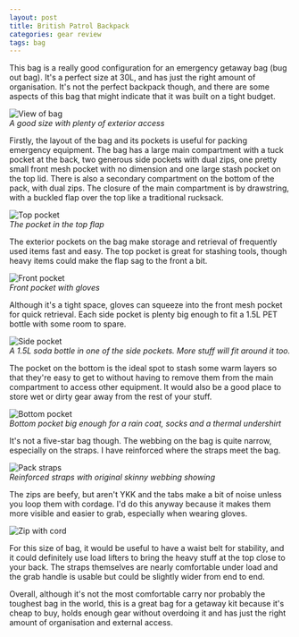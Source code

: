 ```yaml
---
layout: post
title: British Patrol Backpack
categories: gear review
tags: bag
---
```


This bag is a really good configuration for an emergency getaway bag (bug out bag). It's a perfect size at 30L, and has just the right amount of organisation. It's not the perfect backpack though, and there are some aspects of this bag that might indicate that it was built on a tight budget.

![View of bag](/img/blog/bob/brit-pack05.jpg)  
*A good size with plenty of exterior access*

Firstly, the layout of the bag and its pockets is useful for packing emergency equipment. The bag has a large main compartment with a tuck pocket at the back, two generous side pockets with dual zips, one pretty small front mesh pocket with no dimension and one large stash pocket on the top lid. There is also a secondary compartment on the bottom of the pack, with dual zips. The closure of the main compartment is by drawstring, with a buckled flap over the top like a traditional rucksack.

![Top pocket](/img/blog/bob/brit-pack07.jpg)  
*The pocket in the top flap*

The exterior pockets on the bag make storage and retrieval of frequently used items fast and easy. The top pocket is great for stashing tools, though heavy items could make the flap sag to the front a bit.

![Front pocket](/img/blog/bob/brit-pack06.jpg)  
*Front pocket with gloves*

Although it's a tight space, gloves can squeeze into the front mesh pocket for quick retrieval. Each side pocket is plenty big enough to fit a 1.5L PET bottle with some room to spare.

![Side pocket](/img/blog/bob/brit-pack03.jpg)  
*A 1.5L soda bottle in one of the side pockets. More stuff will fit around it too.*

The pocket on the bottom is the ideal spot to stash some warm layers so that they're easy to get to without having to remove them from the main compartment to access other equipment. It would also be a good place to store wet or dirty gear away from the rest of your stuff.

![Bottom pocket](/img/blog/bob/brit-pack08.jpg)  
*Bottom pocket big enough for a rain coat, socks and a thermal undershirt*

It's not a five-star bag though. The webbing on the bag is quite narrow, especially on the straps. I have reinforced where the straps meet the bag. 

![Pack straps](/img/blog/bob/brit-pack01.jpg)  
*Reinforced straps with original skinny webbing showing*

The zips are beefy, but aren't YKK and the tabs make a bit of noise unless you loop them with cordage. I'd do this anyway because it makes them more visible and easier to grab, especially when wearing gloves.

![Zip with cord](/img/blog/bob/brit-pack02.jpg)  

For this size of bag, it would be useful to have a waist belt for stability, and it could definitely use load lifters to bring the heavy stuff at the top close to your back. The straps themselves are nearly comfortable under load and the grab handle is usable but could be slightly wider from end to end.

Overall, although it's not the most comfortable carry nor probably the toughest bag in the world, this is a great bag for a getaway kit because it's cheap to buy, holds enough gear without overdoing it and has just the right amount of organisation and external access.